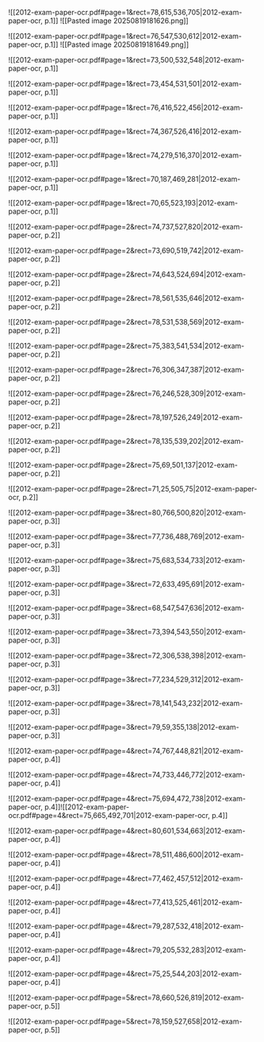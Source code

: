 ![[2012-exam-paper-ocr.pdf#page=1&rect=78,615,536,705|2012-exam-paper-ocr, p.1]]
![[Pasted image 20250819181626.png]]


![[2012-exam-paper-ocr.pdf#page=1&rect=76,547,530,612|2012-exam-paper-ocr, p.1]]
![[Pasted image 20250819181649.png]]



![[2012-exam-paper-ocr.pdf#page=1&rect=73,500,532,548|2012-exam-paper-ocr, p.1]]


![[2012-exam-paper-ocr.pdf#page=1&rect=73,454,531,501|2012-exam-paper-ocr, p.1]]


![[2012-exam-paper-ocr.pdf#page=1&rect=76,416,522,456|2012-exam-paper-ocr, p.1]]


![[2012-exam-paper-ocr.pdf#page=1&rect=74,367,526,416|2012-exam-paper-ocr, p.1]]


![[2012-exam-paper-ocr.pdf#page=1&rect=74,279,516,370|2012-exam-paper-ocr, p.1]]


![[2012-exam-paper-ocr.pdf#page=1&rect=70,187,469,281|2012-exam-paper-ocr, p.1]]


![[2012-exam-paper-ocr.pdf#page=1&rect=70,65,523,193|2012-exam-paper-ocr, p.1]]


![[2012-exam-paper-ocr.pdf#page=2&rect=74,737,527,820|2012-exam-paper-ocr, p.2]]



![[2012-exam-paper-ocr.pdf#page=2&rect=73,690,519,742|2012-exam-paper-ocr, p.2]]


![[2012-exam-paper-ocr.pdf#page=2&rect=74,643,524,694|2012-exam-paper-ocr, p.2]]


![[2012-exam-paper-ocr.pdf#page=2&rect=78,561,535,646|2012-exam-paper-ocr, p.2]]


![[2012-exam-paper-ocr.pdf#page=2&rect=78,531,538,569|2012-exam-paper-ocr, p.2]]


![[2012-exam-paper-ocr.pdf#page=2&rect=75,383,541,534|2012-exam-paper-ocr, p.2]]


![[2012-exam-paper-ocr.pdf#page=2&rect=76,306,347,387|2012-exam-paper-ocr, p.2]]


![[2012-exam-paper-ocr.pdf#page=2&rect=76,246,528,309|2012-exam-paper-ocr, p.2]]


![[2012-exam-paper-ocr.pdf#page=2&rect=78,197,526,249|2012-exam-paper-ocr, p.2]]


![[2012-exam-paper-ocr.pdf#page=2&rect=78,135,539,202|2012-exam-paper-ocr, p.2]]


![[2012-exam-paper-ocr.pdf#page=2&rect=75,69,501,137|2012-exam-paper-ocr, p.2]]


![[2012-exam-paper-ocr.pdf#page=2&rect=71,25,505,75|2012-exam-paper-ocr, p.2]]


![[2012-exam-paper-ocr.pdf#page=3&rect=80,766,500,820|2012-exam-paper-ocr, p.3]]


![[2012-exam-paper-ocr.pdf#page=3&rect=77,736,488,769|2012-exam-paper-ocr, p.3]]


![[2012-exam-paper-ocr.pdf#page=3&rect=75,683,534,733|2012-exam-paper-ocr, p.3]]


![[2012-exam-paper-ocr.pdf#page=3&rect=72,633,495,691|2012-exam-paper-ocr, p.3]]


![[2012-exam-paper-ocr.pdf#page=3&rect=68,547,547,636|2012-exam-paper-ocr, p.3]]



![[2012-exam-paper-ocr.pdf#page=3&rect=73,394,543,550|2012-exam-paper-ocr, p.3]]


![[2012-exam-paper-ocr.pdf#page=3&rect=72,306,538,398|2012-exam-paper-ocr, p.3]]


![[2012-exam-paper-ocr.pdf#page=3&rect=77,234,529,312|2012-exam-paper-ocr, p.3]]


![[2012-exam-paper-ocr.pdf#page=3&rect=78,141,543,232|2012-exam-paper-ocr, p.3]]

![[2012-exam-paper-ocr.pdf#page=3&rect=79,59,355,138|2012-exam-paper-ocr, p.3]]


![[2012-exam-paper-ocr.pdf#page=4&rect=74,767,448,821|2012-exam-paper-ocr, p.4]]



![[2012-exam-paper-ocr.pdf#page=4&rect=74,733,446,772|2012-exam-paper-ocr, p.4]]



![[2012-exam-paper-ocr.pdf#page=4&rect=75,694,472,738|2012-exam-paper-ocr, p.4]]![[2012-exam-paper-ocr.pdf#page=4&rect=75,665,492,701|2012-exam-paper-ocr, p.4]]


![[2012-exam-paper-ocr.pdf#page=4&rect=80,601,534,663|2012-exam-paper-ocr, p.4]]


![[2012-exam-paper-ocr.pdf#page=4&rect=78,511,486,600|2012-exam-paper-ocr, p.4]]


![[2012-exam-paper-ocr.pdf#page=4&rect=77,462,457,512|2012-exam-paper-ocr, p.4]]


![[2012-exam-paper-ocr.pdf#page=4&rect=77,413,525,461|2012-exam-paper-ocr, p.4]]



![[2012-exam-paper-ocr.pdf#page=4&rect=79,287,532,418|2012-exam-paper-ocr, p.4]]



![[2012-exam-paper-ocr.pdf#page=4&rect=79,205,532,283|2012-exam-paper-ocr, p.4]]


![[2012-exam-paper-ocr.pdf#page=4&rect=75,25,544,203|2012-exam-paper-ocr, p.4]]


![[2012-exam-paper-ocr.pdf#page=5&rect=78,660,526,819|2012-exam-paper-ocr, p.5]]


![[2012-exam-paper-ocr.pdf#page=5&rect=78,159,527,658|2012-exam-paper-ocr, p.5]]


